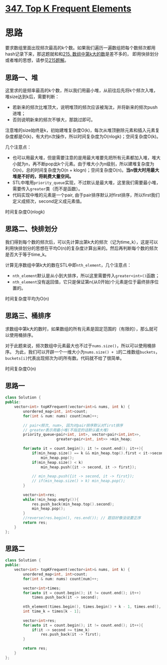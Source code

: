 # [347. Top K Frequent Elements](https://leetcode.com/problems/top-k-frequent-elements/)

# 思路

要求数组里面出现频次最高的k个数。如果我们遍历一遍数组把每个数频次都用hash记录下来，那这题就和和[215. 数组中第k大的数](https://leetcode.com/problems/kth-largest-element-in-an-array/)是差不多的，
即用快排划分或者堆的思想，请参见[215题解](https://github.com/ShusenTang/LeetCode/blob/master/solutions/215.%20Kth%20Largest%20Element%20in%20an%20Array.md)。

## 思路一、堆

这里求的是频率最高的k个数，所以我们用最小堆，从前往后先将k个频次入堆，堆size达到k后，需要判断：
* 若新来的频次比堆顶大，说明堆顶的频次应该被淘汰，并将新来的频次push进堆；
* 否则说明新来的频次不够大，那跳过即可。

注意堆的size始终是k，初始建堆复杂度O(k)，每次从堆顶删除元素和插入元素复杂度都是O(k)，有大约n次操作，所以时间复杂度为O(nlogk)；空间复杂度O(k)。

几个注意点：
* 也可以用最大堆，但是需要注意的是用最大堆要先把所有元素都加入堆，堆大小就为n，再不断pop出k个元素。由于堆大小为n级别，所以建堆复杂度为O(n)，总的时间复杂度为O(n + klogn)；空间复杂度O(n)。**当n很大时用最大堆是不好的，将耗费大量空间。**
* STL中堆用`priority_queue`实现，不过默认是最大堆，这里我们需要最小堆，需要传入`greater`类（而不是函数）。
* 代码实现中堆的元素是一个pair, 由于pair排序默认对first排序，所以first我们定义成频次，second定义成元素值。

时间复杂度O(nlogk)

## 思路二、快排划分

我们得到每个数的频次后，可以先计算出第k大的频次（记为time_k），这是可以利用快排划分的思想在平均O(n)的复杂度计算出来的。然后再判断每个数的频次是否大于等于time_k。

计算无序数组中第k大的数在STL中即`nth_element`，几个注意点：
* `nth_element`默认是从小到大排序，所以这里需要传入`greater<int>()`函数；
* `nth_element`没有返回值，它只是保证第n(从0开始)个元素是位于最终排序位置的。

时间复杂度平均为O(n)


## 思路三、桶排序

求数组中第k大的数时，如果数组的所有元素是固定范围的（有限的），那么就可以使用桶排序。

对于此题来说，频次数组中元素最大也不过于`nums.size()`，所以可以使用桶排序。
为此，我们可以开辟一个一维大小为`nums.size() + 1`的二维数组`buckets`，`buckets[i]`代表出现频次为i的所有数。代码就不给了很简单。

时间复杂度O(n)


## 思路一
``` C++
class Solution {
public:
    vector<int> topKFrequent(vector<int>& nums, int k) {
        unordered_map<int, int>count;
        for(int & num: nums) count[num]++;
        
        // pair<频次, num>, 因为对pair排序默认对first排序
        // greater表示用最小堆(不指定的话默认最大堆)
        priority_queue<pair<int, int>, vector<pair<int,int>>, 
                       greater<pair<int, int>> >min_heap;
        
        for(auto it = count.begin(); it != count.end(); it++){
            if(min_heap.size() == k && min_heap.top().first < it->second)
                min_heap.pop();
            if(min_heap.size() < k)
                min_heap.push({it -> second, it -> first});
            
            // min_heap.push({it -> second, it -> first});
            // if(min_heap.size() > k) min_heap.pop();
        }
        
        vector<int>res;
        while(!min_heap.empty()){
            res.push_back(min_heap.top().second);
            min_heap.pop();
        }
        //reverse(res.begin(), res.end()); // 题目好像没说要正序
        return res;
    }
};
```

## 思路二
``` C++
class Solution {
public:
    vector<int> topKFrequent(vector<int>& nums, int k) {
        unordered_map<int, int>count;
        for(int & num: nums) count[num]++;
        
        vector<int>times;
        for(auto it = count.begin(); it != count.end(); it++) 
            times.push_back(it -> second);
                
        nth_element(times.begin(), times.begin() + k - 1, times.end(), greater<int>());
        int time_k = times[k - 1];
                
        vector<int>res;
        for(auto it = count.begin(); it != count.end(); it++){
            if(it -> second >= time_k)
                res.push_back(it -> first);
        }
            
        return res;
    }
};
```
